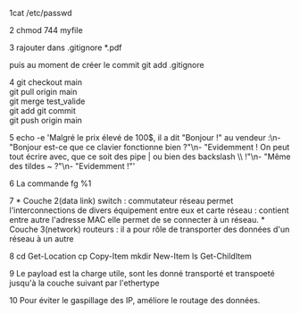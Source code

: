 1cat /etc/passwd

2 chmod 744 myfile

3 rajouter dans .gitignore *.pdf 

puis au moment de créer le commit
 git add .gitignore

4  git checkout main        
   git pull origin main      
   git merge test_valide      
   git add 
   git commit               
   git push origin main      
   
5 echo -e 'Malgré le prix élevé de 100$, il a dit "Bonjour !" au vendeur :\n- "Bonjour est-ce que ce clavier fonctionne bien ?"\n- "Evidemment ! On peut tout écrire avec, que ce soit des pipe | ou bien des backslash \\\\ !"\n- "Même des tildes ~ ?"\n- "Evidemment !"'

 
 
 6 La commande fg %1

 7  * Couche 2(data link) switch : commutateur réseau permet l'interconnections de divers équipement entre eux et carte réseau : contient entre autre l'adresse MAC elle permet de se connecter à un réseau.
    * Couche 3(network) routeurs : il a pour rôle de transporter des données d'un réseau à un autre

8   cd Get-Location
    cp Copy-Item
    mkdir New-Item
    ls Get-ChildItem

9  Le payload est la charge utile, sont les donné transporté et transpoeté jusqu'à la couche suivant par l'ethertype

10 Pour éviter le gaspillage des IP, améliore le routage des données.
